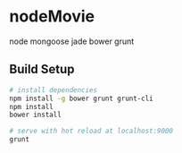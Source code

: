 # nodeMovie
node mongoose jade bower grunt 

## Build Setup

``` bash
# install dependencies
npm install -g bower grunt grunt-cli
npm install
bower install

# serve with hot reload at localhost:9000
grunt
```
